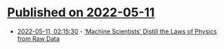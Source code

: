 # [Published on 2022-05-11](index.md)

* [2022-05-11, 02:15:30](https://news.ycombinator.com/item?id=31335105) - [‘Machine Scientists’ Distill the Laws of Physics from Raw Data](https://www.quantamagazine.org/machine-scientists-distill-the-laws-of-physics-from-raw-data-20220510/)
